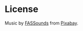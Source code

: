 # License

Music by [FASSounds](https://pixabay.com/users/fassounds-3433550/?utm_source=link-attribution&utm_medium=referral&utm_campaign=music&utm_content=168253) from [Pixabay](https://pixabay.com/music/?utm_source=link-attribution&utm_medium=referral&utm_campaign=music&utm_content=168253).
